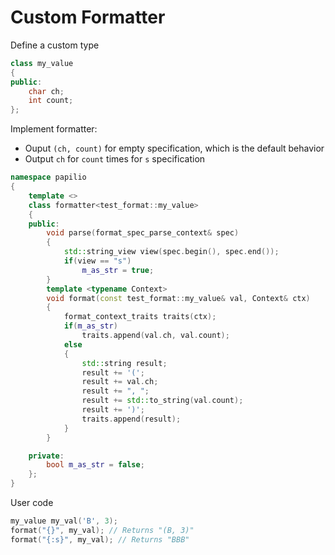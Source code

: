 # Custom Formatter
Define a custom type
```c++
class my_value
{
public:
    char ch;
    int count;
};
```
Implement formatter:  
- Ouput `(ch, count)` for empty specification, which is the default behavior
- Output `ch` for `count` times for `s` specification
```c++
namespace papilio
{
    template <>
    class formatter<test_format::my_value>
    {
    public:
        void parse(format_spec_parse_context& spec)
        {
            std::string_view view(spec.begin(), spec.end());
            if(view == "s")
                m_as_str = true;
        }
        template <typename Context>
        void format(const test_format::my_value& val, Context& ctx)
        {
            format_context_traits traits(ctx);
            if(m_as_str)
                traits.append(val.ch, val.count);
            else
            {
                std::string result;
                result += '(';
                result += val.ch;
                result += ", ";
                result += std::to_string(val.count);
                result += ')';
                traits.append(result);
            }
        }

    private:
        bool m_as_str = false;
    };
}
```
User code
```c++
my_value my_val('B', 3);
format("{}", my_val); // Returns "(B, 3)"
format("{:s}", my_val); // Returns "BBB"
```